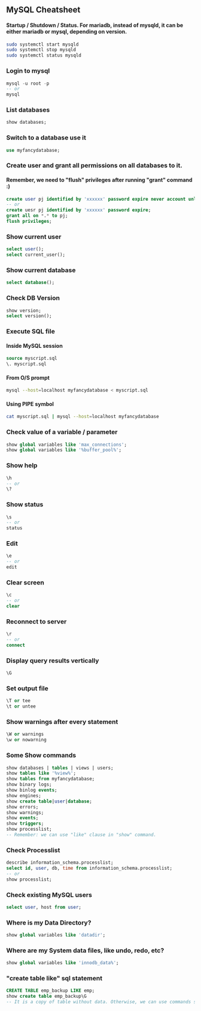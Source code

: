 ## MySQL Cheatsheet

#### Startup / Shutdown / Status. For mariadb, instead of mysqld, it can be either mariadb or mysql, depending on version.
```sh
sudo systemctl start mysqld
sudo systemctl stop mysqld
sudo systemctl status mysqld
```

### Login to mysql
```sql
mysql -u root -p
-- or
mysql
```

### List databases
```sql
show databases;
```

### Switch to a database use it
```sql
use myfancydatabase;
```

### Create user and grant all permissions on all databases to it. 
#### Remember, we need to "flush" privileges after running "grant" command :)
```sql
create user pj identified by 'xxxxxx' password expire never account unlock;
-- or
create uesr pj identified by 'xxxxxx' password expire;
grant all on *.* to pj;
flush privileges;
```

### Show current user
```sql
select user();
select current_user();
```

### Show current database
```sql
select database();
```

### Check DB Version
```sql
show version;
select version();
```

### Execute SQL file
####  Inside MySQL session
```sql
source myscript.sql
\. myscript.sql
```
#### From O/S prompt
```sh
mysql --host=localhost myfancydatabase < myscript.sql
```
#### Using PIPE symbol
```sh
cat myscript.sql | mysql --host=localhost myfancydatabase
```

### Check value of a variable / parameter
```sql
show global variables like 'max_connections';
show global variables like '%buffer_pool%';
```

### Show help
```sql
\h 
-- or 
\?
```

### Show status
```sql
\s
-- or
status
```

### Edit
```sql
\e 
-- or 
edit
```

### Clear screen
```sql
\c 
-- or 
clear
```

### Reconnect to server
```sql
\r 
-- or 
connect
```

### Display query results vertically
```sql
\G
```

### Set output file
```sql
\T or tee
\t or untee
```

### Show warnings after every statement
```sql
\W or warnings
\w or nowarning
```

### Some Show commands
```sql
show databases | tables | views | users;
show tables like '%view%';
show tables from myfancydatabase;
show binary logs;
show binlog events;
show engines;
show create table|user|database;
show errors;
show warnings;
show events;
show triggers;
show processlist;
-- Remember: we can use "like" clause in "show" command.
```

### Check Processlist
```sql
describe information_schema.processlist;
select id, user, db, time from information_schema.processlist;
-- or
show processlist;
```

### Check existing MySQL users
```sql
select user, host from user;
```

### Where is my Data Directory?
```sql
show global variables like 'datadir';
```

### Where are my System data files, like undo, redo, etc?
```sql
show global variables like 'innodb_data%';
```

### "create table like" sql statement
```sql
CREATE TABLE emp_backup LIKE emp;
show create table emp_backup\G
-- It is a copy of table without data. Otherwise, we can use commands same like Oracle, like "create table as select" and "insert into select"
```


